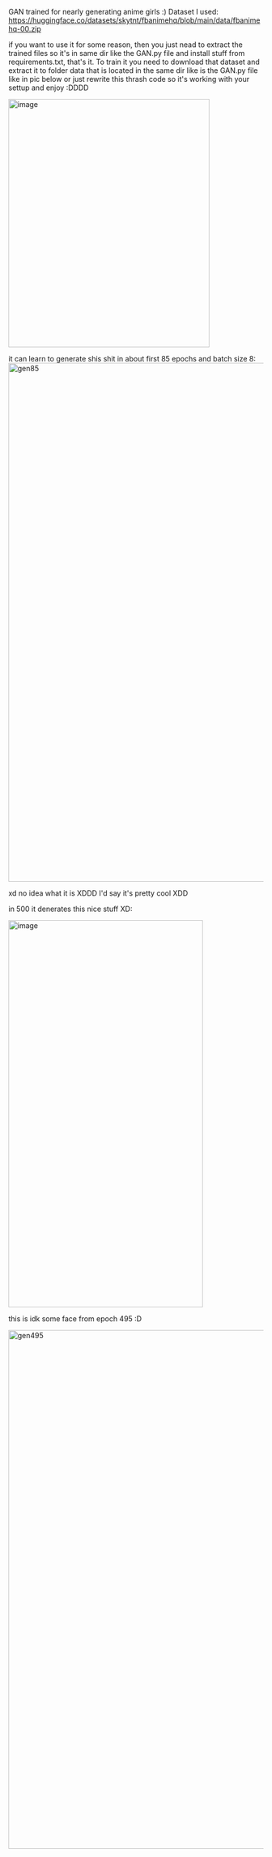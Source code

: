 GAN trained for nearly generating anime girls
:)
Dataset I used: https://huggingface.co/datasets/skytnt/fbanimehq/blob/main/data/fbanimehq-00.zip

if you want to use it for some reason, then you just nead to extract the trained files so it's in same dir like the GAN.py file and install stuff from requirements.txt, that's it.
To train it you need to download that dataset and extract it to folder data that is located in the same dir like is the GAN.py file like in pic below or just rewrite this thrash code so it's working with your settup
and enjoy :DDDD


<img width="397" height="490" alt="image" src="https://github.com/user-attachments/assets/06d8a40e-814f-4be7-94c5-fd32155398b8" />



it can learn to generate shis shit in about first 85 epochs and batch size 8:
<img width="512" height="1024" alt="gen85" src="https://github.com/user-attachments/assets/78028c3d-57f4-47d3-9f12-3bed180013ac" />

xd no idea what it is XDDD
I'd say it's pretty cool XDD


in 500 it denerates this nice stuff XD:


<img width="384" height="764" alt="image" src="https://github.com/user-attachments/assets/e1785086-9882-4bdb-959e-e88065176974" />




this is idk some face from epoch 495 :D


<img width="512" height="1024" alt="gen495" src="https://github.com/user-attachments/assets/ec616b67-b481-4851-93ca-63ffc2e21620" />
